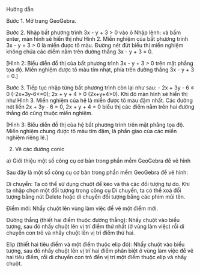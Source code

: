 Hướng dẫn

Bước 1. Mở trang GeoGebra.

Bước 2. Nhập bất phương trình 3x - y + 3 > 0 vào ô Nhập lệnh: và bấm enter, màn hình sẽ hiển thị như Hình 2. Miền nghiệm của bất phương trình 3x - y + 3 > 0 là miền được tô màu. Đường nét đứt biểu thị miền nghiệm không chứa các điểm nằm trên đường thẳng 3x - y + 3 = 0.

[Hình 2: Biểu diễn đồ thị của bất phương trình 3x - y + 3 > 0 trên mặt phẳng tọa độ. Miền nghiệm được tô màu tím nhạt, phía trên đường thẳng 3x - y + 3 = 0.]

Bước 3. Tiếp tục nhập từng bất phương trình còn lại như sau: - 2x + 3y - 6 ≤ 0 (-2x+3y-6<=0); 2x + y + 4 > 0 (2x+y+4>0). Khi đó màn hình sẽ hiển thị như Hình 3. Miền nghiệm của hệ là miền được tô màu đậm nhất. Các đường nét liền 2x + 3y - 6 = 0, 2x + y + 4 = 0 biểu thị các điểm nằm trên hai đường thẳng đó cũng thuộc miền nghiệm.

[Hình 3: Biểu diễn đồ thị của hệ bất phương trình trên mặt phẳng tọa độ. Miền nghiệm chung được tô màu tím đậm, là phần giao của các miền nghiệm riêng lẻ.]

2. Vẽ các đường conic

a) Giới thiệu một số công cụ cơ bản trong phần mềm GeoGebra để vẽ hình

Sau đây là một số công cụ cơ bản trong phần mềm GeoGebra để vẽ hình:

Di chuyển: Ta có thể sử dụng chuột để kéo và thả các đối tượng tự do. Khi ta nhập chọn một đối tượng trong công cụ Di chuyển, ta có thể xoá đối tượng bằng nút Delete hoặc di chuyển đối tượng bằng các phím mũi tên.

Điểm mới: Nhấy chuột lên vùng làm việc để vẽ một điểm mới.

Đường thẳng (thiết hai điểm thuộc đường thẳng): Nhấy chuột vào biểu tượng, sau đó nhấy chuột lên vị trí điểm thứ nhất (ở vùng làm việc) rồi di chuyển con trỏ và nhấy chuột lên vị trí điểm thứ hai.

Elip (thiết hai tiêu điểm và một điểm thuộc elip đó): Nhấy chuột vào biểu tượng, sau đó nhấy chuột lên vị trí hai điểm phân biệt ở vùng làm việc để vẽ hai tiêu điểm, rồi di chuyển con trỏ đến vị trí một điểm thuộc elip và nhấy chuột.